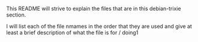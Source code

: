 This README will strive to explain the files that are in this debian-trixie section.

I will list each of the file nmames in the order that they are used and give at least a brief description of what the file is for / doing1


